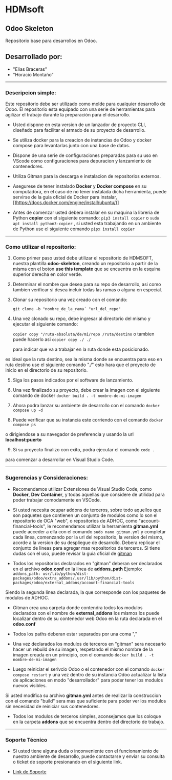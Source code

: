 # HDMsoft
## Odoo Skeleton
Repositorio base para desarrollos en Odoo.

## Desarrollado por:
   - "Elias Braceras"
   - "Horacio Montaño"

----------------------------------------------------------------------------------------------------------------------------------------------------------

### Descripcion simple:

  Este repositorio debe ser utilizado como molde para cualquier desarrollo de Odoo. El repositorio esta equipado con una serie de herramientas para agilizar el trabajo durante la preparación para el desarrollo.
  
  - Usted dispone en esta version de un lanzador de proyecto CLI, diseñado para facilitar el armado de su proyecto de desarrollo.
  
  - Se utiliza docker para la creacion de instancias de Odoo y docker compose para levantarlas junto con una base de datos.

  - Dispone de una serie de configuraciones preparadas para su uso en VScode como configuraciones para depuracion y lanzamiento de contenedores.

  - Utiliza Gitman para la descarga e instalacion de repositorios externos.
  
  -  Asegurese de tener instalado **Docker** y **Docker compose** en su computadora, en el caso de no tener instalada dicha herramienta,
 puede servirse de la guia oficial de Docker para instalar, [(https://docs.docker.com/engine/install/ubuntu/)]
 
  - Antes de comenzar usted debera instalar en su maquina la libreria de Python **copier** con el siguiente comando: 
    ```pip3 install copier```
 o 
    ```sudo apt install python3-copier```
 , si usted esta trabajando en un ambiente de Python use el siguiente comando 
    ```pipx install copier```

------------------------------------------------------------------------------------------------------------------------------------------------------------

### Como utilizar el repositorio:
 

 1. Como primer paso usted debe utilizar el repositorio de HDMSOFT, nuestra plantilla **odoo-skeleton**, creando un repositorio a partir de la misma con el boton
 **use this template** que se encuentra en la esquina superior derecha en color verde.
 
 2. Determinar el nombre que desea para su repo de desarrollo, asi como tambien verificar si desea incluir todas las ramas o alguna en especial.
 
 3. Clonar su repositorio una vez creado con el comando:
 
    ```git clone -b "nombre_de_la_rama´ "url_del_repo"```
 
 4. Una vez clonado su repo, debe ingresar al directorio del mismo y ejecutar el siguiente comando: 
 
    ```copier copy "/ruta-absoluta/de/mi/repo /ruta/destino``` o tambien puede hacerlo asi 
    ``` copier copy ./ ./ ```
    
    para indicar que va a trabajar en la ruta donde esta posicionado.
 
 es ideal que la ruta destino, sea la misma donde se encuentra para eso en ruta destino
use el siguiente comando "./"
esto hara que el proyecto de inicio en el directorio de su repositorio.

 5. Siga los pasos indicados por el software de lanzamiento.

 6. Una vez finalizado su proyecto, debe crear la imagen con el siguiente comando de docker 
    ```docker build . -t nombre-de-mi-imagen```

 7. Ahora podra lanzar su ambiente de desarrollo con el comando 
    ```docker compose up -d```

 8. Puede verificar que su instancia este corriendo con el comando 
    ```docker compose ps```
    
 o dirigiendose a su navegador de preferencia y usando la url **localhost:puerto**
 
 9. Si su proyecto finalizo con exito, podra ejecutar el comando 
    ```code .```
    
 para comenzar a desarrollar en Visual Studio Code.

 ------------------------------------------------------------------------------------------------------------------------------------------------------

 ### Sugerencias y Consideraciones:

 - Recomendamos utilizar Extensiones de Visual Studio Code, como **Docker**, **Dev Container**, y todas aquellas que considere de utilidad
 para poder trabajar comodamente en VSCode.
 
  - Si usted necesita ocupar addons de terceros, sobre todo aquellos que son paquetes que contienen un conjunto de modulos como lo son el repositorio
  de OCA "web", o repositorios de ADHOC, como "account-financial-tools", le recomendamos utilizar la herramienta **gitman.yml**
  puede acceder a ella con el comando ```sudo nano gitman.yml``` y completar cada linea, comenzando por la url del repositorio, la version
  del mismo, acorde a la version de su despliegue de desarrollo. Debera replicar el conjunto de lineas para agregar mas repositorios de terceros.
  Si tiene dudas con el uso, puede revisar la guia oficial de [gitman](https://gitman.readthedocs.io/en/latest/)
  - Todos los repositorios declarados en "gitman" deberan ser declarados en el archivo **odoo.conf** en la linea de **addons_path**
  Ejemplo:
    ```addons_path: usr/lib/python/dist-packages/odoo/extra_addons/,usr/lib/python/dist-packages/odoo/external_addons/account-financial-tools```
    
  Siendo la segunda linea declarada, la que corresponde con los paquetes de modulos de ADHOC. 
  - Gitman crea una carpeta donde contendra todos los modulos declarados con el nombre de **external_addons** los mismos los puede localizar 
  dentro de su contenedor web Odoo en la ruta declarada en el **odoo.conf**
  - Todos los paths deberan estar separados por una coma ","
  - Una vez declarados los modulos de terceros en "gitman" sera necesario hacer un rebuild de su imagen, respetando el mismo nombre 
  de la imagen creada en un principio, con el comando 
    ```docker build . -t nombre-de-mi-imagen```
  
  - Luego reiniciar el serivcio Odoo o el contenedor con el comando 
    ```docker compose restart```
  y una vez dentro de su instancia Odoo
  actualizar la lista de aplicaciones en modo "desarrollador" para poder tener los modulos nuevos visibles. 

Si usted modifica su archivo **gitman.yml** antes de realizar la construccion con el comando "build" sera mas que suficiente para poder ver los modulos
sin necesidad de reiniciar sus contenedores.

  - Todos los modulos de terceros simples, aconsejamos que los coloque en la carpeta **addons** que se encuentra dentro del directorio de trabajo.


------------------------------------------------------------------------------------------------------------------------------------------------------

### Soporte Técnico

- Si usted tiene alguna duda o inconveniente con el funcionamiento de nuestro ambiente de desarrollo, puede contactarse y enviar su consulta o ticket
de soporte presionando en el siguiente link.

 - [Link de Soporte](https://odoo.hdmsoft.com.ar/contactus)


